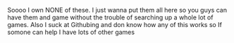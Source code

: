 Soooo I own NONE of these. I just wanna put them all here so you guys can have them and game without the trouble of searching up a whole lot of games.
Also I suck at Githubing and don know how any of this works so If somone can help I have lots of other games
